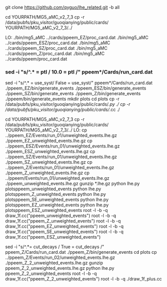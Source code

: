 git clone https://github.com/qyguo/lhe_related.git -b all

cd YOURPATH/MG5_aMC_v2_7_3
cp -r /data/pubfs/pku_visitor/guoqianying/public/cards/ YOURPATH/MG5_aMC_v2_7_3/../

LO:
./bin/mg5_aMC ../cards/ppeem_EZ/proc_card.dat
./bin/mg5_aMC ../cards/ppeem_ESZ/proc_card.dat
./bin/mg5_aMC ../cards/ppeem_SZ/proc_card.dat
./bin/mg5_aMC ../cards/ppeem_Z/proc_card.dat
./bin/mg5_aMC ../cards/ppeem/proc_card.dat
### sed -i "s/^.* = ptl / 10.0 = ptl /" ppeem*/Cards/run_card.dat
sed -i "s/^.* = use_syst/   False  = use_syst/"  ppeem*/Cards/run_card.dat
./ppeem_EZ/bin/generate_events
./ppeem_ESZ/bin/generate_events
./ppeem_SZ/bin/generate_events
./ppeem_Z/bin/generate_events
./ppeem/bin/generate_events
mkdir plots
cd plots
cp -r /data/pubfs/pku_visitor/guoqianying/public/cards/*.py ./
cp -r /data/pubfs/pku_visitor/guoqianying/public/cards/*.cc ./

cd YOURPATH/MG5_aMC_v2_7_3
cp -r /data/pubfs/pku_visitor/guoqianying/public/cards/ YOURPATH/MG5_aMC_v2_7_3/../
LO:
cp ../ppeem_EZ/Events/run_01/unweighted_events.lhe.gz ./ppeem_EZ_unweighted_events.lhe.gz
cp ../ppeem_ESZ/Events/run_01/unweighted_events.lhe.gz ./ppeem_ESZ_unweighted_events.lhe.gz
cp ../ppeem_SZ/Events/run_01/unweighted_events.lhe.gz ./ppeem_SZ_unweighted_events.lhe.gz
cp ../ppeem_Z/Events/run_01/unweighted_events.lhe.gz ./ppeem_Z_unweighted_events.lhe.gz
cp ../ppeem/Events/run_01/unweighted_events.lhe.gz ./ppeem_unweighted_events.lhe.gz
gunzip *.lhe.gz
python lhe.py plotsppeem_unweighted_events
python lhe.py plotsppeem_Z_unweighted_events
python lhe.py plotsppeem_SE_unweighted_events
python lhe.py plotsppeem_EZ_unweighted_events
python lhe.py plotsppeem_ESZ_unweighted_events
root -l -b -q draw_1f.cc\(\"ppeem_unweighted_events\"\)
root -l -b -q draw_1f.cc\(\"ppeem_Z_unweighted_events\"\)
root -l -b -q draw_1f.cc\(\"ppeem_EZ_unweighted_events\"\)
root -l -b -q draw_1f.cc\(\"ppeem_SE_unweighted_events\"\)
root -l -b -q draw_1f.cc\(\"ppeem_ESZ_unweighted_events\"\)

sed -i "s/^.*= cut_decays / True = cut_decays /" ppeem_Z/Cards/run_card.dat
./ppeem_Z/bin/generate_events
cd plots
cp ../ppeem_Z/Events/run_02/unweighted_events.lhe.gz ./ppeem_Z_2_unweighted_events.lhe.gz
gunzip ppeem_Z_2_unweighted_events.lhe.gz 
python lhe.py ppeem_Z_2_unweighted_events
root -l -b -q draw_1f.cc\(\"ppeem_Z_2_unweighted_events\"\)
root -l -b -q ./draw_1f_plus.cc

